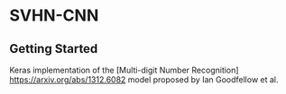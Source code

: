 # SVHN-CNN
## Getting Started
Keras implementation of the [Multi-digit Number Recognition] https://arxiv.org/abs/1312.6082 model proposed by Ian Goodfellow et al.
